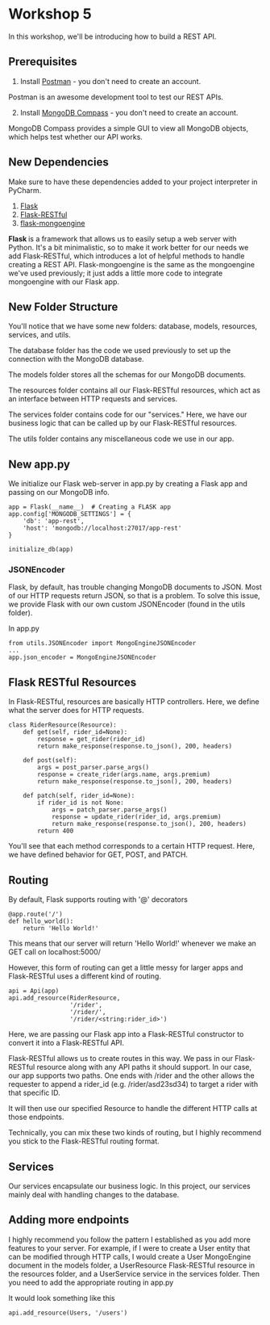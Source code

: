 # Workshop 5

In this workshop, we'll be introducing how to build a REST API.

## Prerequisites

1. Install [Postman](https://www.postman.com/downloads/) - you don't need to create an account.

Postman is an awesome development tool to test our REST APIs.

2. Install [MongoDB Compass](https://www.mongodb.com/try/download/compass) - you don't need to create an account.

MongoDB Compass provides a simple GUI to view all MongoDB objects, which helps test whether our API works.

## New Dependencies
Make sure to have these dependencies added to your project interpreter in PyCharm.

1. [Flask](https://flask.palletsprojects.com/en/1.1.x/)
2. [Flask-RESTful](https://flask-restful.readthedocs.io/en/latest/)
3. [flask-mongoengine](https://docs.mongoengine.org/projects/flask-mongoengine/en/latest/)

<b> Flask </b> is a framework that allows us to easily setup a web server with Python. It's a bit minimalistic, so to make it work better for our needs we add Flask-RESTful, which introduces a lot of helpful methods to handle creating a REST API. Flask-mongoengine is the same as the mongoengine we've used previously; it just adds a little more code to integrate mongoengine with our Flask app.

## New Folder Structure

You'll notice that we have some new folders: database, models, resources, services, and utils. 

The database folder has the code we used previously to set up the connection with the MongoDB database.

The models folder stores all the schemas for our MongoDB documents.

The resources folder contains all our Flask-RESTful resources, which act as an interface between HTTP requests and services.

The services folder contains code for our "services." Here, we have our business logic that can be called up by our Flask-RESTful resources.

The utils folder contains any miscellaneous code we use in our app.

## New app.py
We initialize our Flask web-server in app.py by creating a Flask app and passing on our MongoDB info.

```
app = Flask(__name__)  # Creating a FLASK app
app.config['MONGODB_SETTINGS'] = {
    'db': 'app-rest',
    'host': 'mongodb://localhost:27017/app-rest'
}

initialize_db(app)
```


### JSONEncoder
Flask, by default, has trouble changing MongoDB documents to JSON. Most of our HTTP requests return JSON, so that is a problem. To solve this issue, we provide Flask with our own custom JSONEncoder (found in the utils folder).

In app.py
```
from utils.JSONEncoder import MongoEngineJSONEncoder
...
app.json_encoder = MongoEngineJSONEncoder
```

## Flask RESTful Resources

In Flask-RESTful, resources are basically HTTP controllers. Here, we define what the server does for HTTP requests.

```
class RiderResource(Resource):
    def get(self, rider_id=None):
        response = get_rider(rider_id)
        return make_response(response.to_json(), 200, headers)

    def post(self):
        args = post_parser.parse_args()
        response = create_rider(args.name, args.premium)
        return make_response(response.to_json(), 200, headers)

    def patch(self, rider_id=None):
        if rider_id is not None:
            args = patch_parser.parse_args()
            response = update_rider(rider_id, args.premium)
            return make_response(response.to_json(), 200, headers)
        return 400
```

You'll see that each method corresponds to a certain HTTP request. Here, we have defined behavior for GET, POST, and PATCH.

## Routing 
By default, Flask supports routing with '@' decorators
```
@app.route('/')
def hello_world():
    return 'Hello World!'
```

This means that our server will return 'Hello World!' whenever we make an GET call on localhost:5000/

However, this form of routing can get a little messy for larger apps and Flask-RESTful uses a different kind of routing.

```
api = Api(app)
api.add_resource(RiderResource,
                 '/rider',
                 '/rider/',
                 '/rider/<string:rider_id>')
```

Here, we are passing our Flask app into a Flask-RESTful constructor to convert it into a Flask-RESTful API.

Flask-RESTful allows us to create routes in this way. We pass in our Flask-RESTful resource along with any API paths it should support. In our case, our app supports two paths. One ends with /rider and the other allows the requester to append a rider_id (e.g. /rider/asd23sd34) to target a rider with that specific ID.

It will then use our specified Resource to handle the different HTTP calls at those endpoints.

Technically, you can mix these two kinds of routing, but I highly recommend you stick to the Flask-RESTful routing format.

## Services

Our services encapsulate our business logic. In this project, our services mainly deal with handling changes to the database.

## Adding more endpoints
I highly recommend you follow the pattern I established as you add more features to your server. For example, if I were to create a User entity that can be modified through HTTP calls, I would create a User MongoEngine document in the models folder, a UserResource Flask-RESTful resource in the resources folder, and a UserService service in the services folder. Then you need to add the appropriate routing in app.py

It would look something like this
```
api.add_resource(Users, '/users')
```